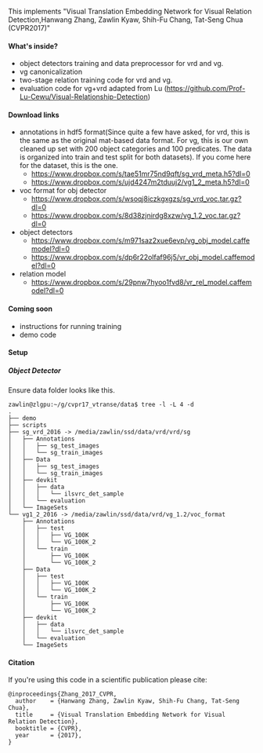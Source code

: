This implements "Visual Translation Embedding Network for Visual Relation Detection,Hanwang Zhang, Zawlin Kyaw, Shih-Fu Chang, Tat-Seng Chua (CVPR2017)"

#### What's inside?
* object detectors training and data preprocessor for vrd and vg.
* vg canonicalization
* two-stage relation training code for vrd and vg.
* evaluation code for vg+vrd adapted from Lu (https://github.com/Prof-Lu-Cewu/Visual-Relationship-Detection)

#### Download links
* annotations in hdf5 format(Since quite a few have asked, for vrd, this is the same as the original mat-based data format. For vg, this is our own cleaned up set with 200 object categories and 100 predicates. The data is organized into train and test split for both datasets). If you come here for the dataset, this is the one.
    * https://www.dropbox.com/s/tae51mr75nd9qft/sg_vrd_meta.h5?dl=0
    * https://www.dropbox.com/s/ujd4247m2tduuj2/vg1_2_meta.h5?dl=0
* voc format for obj detector
    * https://www.dropbox.com/s/wsoqj8iczkgxgzs/sg_vrd_voc.tar.gz?dl=0
    * https://www.dropbox.com/s/8d38zjnirdg8xzw/vg_1.2_voc.tar.gz?dl=0
* object detectors
    * https://www.dropbox.com/s/m971saz2xue6evp/vg_obj_model.caffemodel?dl=0
    * https://www.dropbox.com/s/dp6r22olfaf96j5/vr_obj_model.caffemodel?dl=0
* relation model
    * https://www.dropbox.com/s/29pnw7hyoo1fvd8/vr_rel_model.caffemodel?dl=0

#### Coming soon
* instructions for running training
* demo code

#### Setup
##### Object Detector
Ensure data folder looks like this. 

    zawlin@zlgpu:~/g/cvpr17_vtranse/data$ tree -l -L 4 -d
    .
    ├── demo
    ├── scripts
    ├── sg_vrd_2016 -> /media/zawlin/ssd/data/vrd/vrd/sg
    │   ├── Annotations
    │   │   ├── sg_test_images
    │   │   └── sg_train_images
    │   ├── Data
    │   │   ├── sg_test_images
    │   │   └── sg_train_images
    │   ├── devkit
    │   │   ├── data
    │   │   │   └── ilsvrc_det_sample
    │   │   └── evaluation
    │   └── ImageSets
    └── vg1_2_2016 -> /media/zawlin/ssd/data/vrd/vg_1.2/voc_format
        ├── Annotations
        │   ├── test
        │   │   ├── VG_100K
        │   │   └── VG_100K_2
        │   └── train
        │       ├── VG_100K
        │       └── VG_100K_2
        ├── Data
        │   ├── test
        │   │   ├── VG_100K
        │   │   └── VG_100K_2
        │   └── train
        │       ├── VG_100K
        │       └── VG_100K_2
        ├── devkit
        │   ├── data
        │   │   └── ilsvrc_det_sample
        │   └── evaluation
        └── ImageSets

#### Citation

If you're using this code in a scientific publication please cite:
```
@inproceedings{Zhang_2017_CVPR,
  author    = {Hanwang Zhang, Zawlin Kyaw, Shih-Fu Chang, Tat-Seng Chua},
  title     = {Visual Translation Embedding Network for Visual Relation Detection},
  booktitle = {CVPR},
  year      = {2017},
}
```
